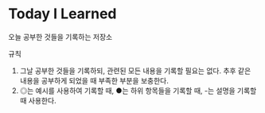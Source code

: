# Today I Learned
오늘 공부한 것들을 기록하는 저장소


규칙
1. 그날 공부한 것들을 기록하되, 관련된 모든 내용을 기록할 필요는 없다. 추후 같은 내용을 공부하게 되었을 때 부족한 부분을 보충한다.
2. ◎는 예시를 사용하여 기록할 때, ●는 하위 항목들을 기록할 때, -는 설명을 기록할 때 사용한다.
